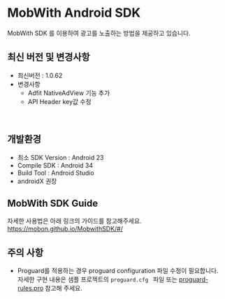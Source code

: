 # MobWith Android SDK
MobWith SDK 를 이용하여 광고를 노출하는 방법을 제공하고 있습니다.  


## 최신 버전 및 변경사항
- 최신버전 : 1.0.62
- 변경사항
  - Adfit NativeAdView 기능 추가
  - API Header key값 수정
<br>

## 개발환경
- 최소 SDK Version : Android 23
- Compile SDK : Android 34
- Build Tool : Android Studio 
- androidX 권장
 
## MobWith SDK Guide
자세한 사용법은 아래 링크의 가이드를 참고해주세요.  
https://mobon.github.io/MobwithSDK/#/

## 주의 사항

- Proguard를 적용하는 경우 proguard configuration 파일 수정이 필요합니다.  
  자세한 구현 내용은 샘플 프로젝트의 `proguard.cfg ` 파일 또는 [proguard-rules.pro](/app/proguard-rules.pro) 참고해 주세요.